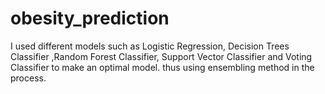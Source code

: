 # obesity_prediction
I used different models such as Logistic Regression, Decision Trees Classifier ,Random Forest Classifier, Support Vector Classifier and Voting Classifier to make an optimal model. thus using ensembling method in the process.
